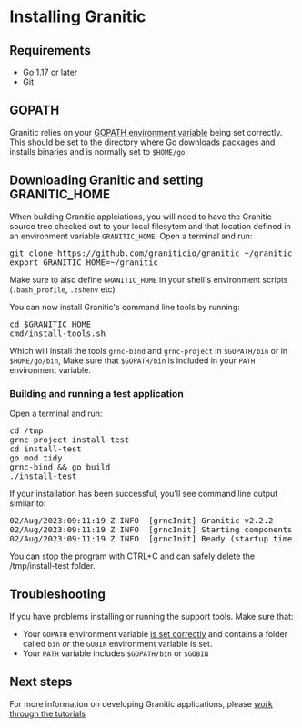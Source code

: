 # Installing Granitic

## Requirements

 * Go 1.17 or later
 * Git


## GOPATH

Granitic relies on your [GOPATH environment variable](https://go.dev/doc/gopath_code#GOPATH) being set correctly. This should be set to the directory where Go 
downloads packages and installs binaries and is normally set to `$HOME/go`.

## Downloading Granitic and setting GRANITIC_HOME

When building Granitic applciations, you will need to have the Granitic source tree checked out to your local filesytem
and that location defined in an environment variable `GRANITIC_HOME`. Open a terminal and run:

<pre>
git clone https://github.com/graniticio/granitic ~/granitic
export GRANITIC_HOME=~/granitic
</pre>

Make sure to also define `GRANITIC_HOME` in your shell's environment scripts (`.bash_profile`, `.zshenv` etc)

You can now install Granitic's command line tools by running:

<pre>
cd $GRANITIC_HOME
cmd/install-tools.sh
</pre>


Which will install the tools `grnc-bind` and `grnc-project` in `$GOPATH/bin` or in `$HOME/go/bin`, Make sure that 
`$GOPATH/bin` is included in your `PATH` environment variable. 


### Building and running a test application

Open a terminal and run:

<pre>
cd /tmp
grnc-project install-test
cd install-test
go mod tidy
grnc-bind && go build
./install-test
</pre>

If your installation has been successful, you'll see command line output similar to:

<pre>
02/Aug/2023:09:11:19 Z INFO  [grncInit] Granitic v2.2.2
02/Aug/2023:09:11:19 Z INFO  [grncInit] Starting components
02/Aug/2023:09:11:19 Z INFO  [grncInit] Ready (startup time 2.090459ms)
</pre>

You can stop the program with CTRL+C and can safely delete the /tmp/install-test folder.

## Troubleshooting

If you have problems installing or running the support tools. Make sure that:
  
  * Your `GOPATH` environment variable [is set correctly](https://github.com/golang/go/wiki/GOPATH) and contains a folder called `bin` _or_ the `GOBIN` environment
  variable is set.
  * Your `PATH` variable includes `$GOPATH/bin` or `$GOBIN`

## Next steps

For more information on developing Granitic applications, please [work through the tutorials](https://github.com/graniticio/granitic/v2/tree/master/doc/tutorial)